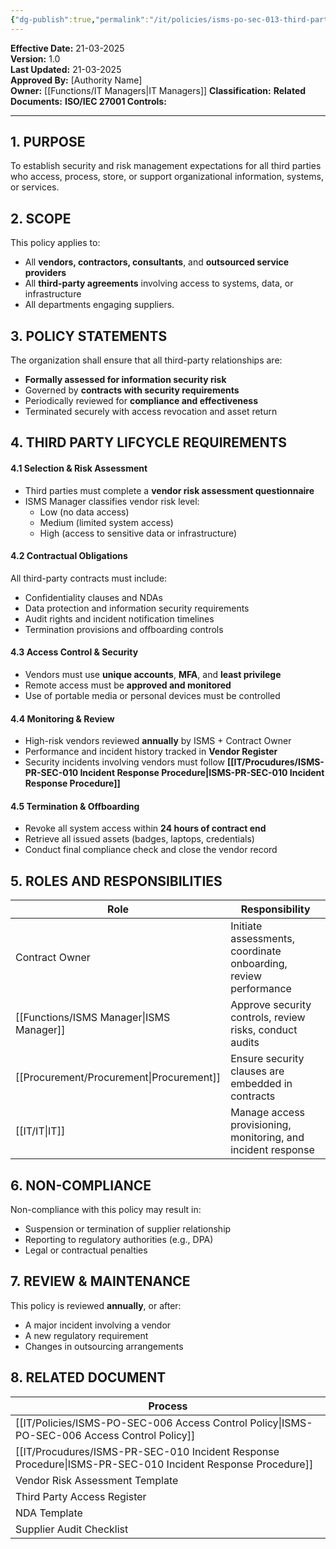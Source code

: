 ```yaml
---
{"dg-publish":true,"permalink":"/it/policies/isms-po-sec-013-third-party-management-policy/","noteIcon":"default"}
---
```


 
**Effective Date:** 21-03-2025  
**Version:** 1.0  
**Last Updated:** 21-03-2025  
**Approved By:** [Authority Name]  
**Owner:** [[Functions/IT Managers\|IT Managers]]
**Classification:**
**Related Documents:**
**ISO/IEC 27001 Controls:** 

---
## **1. PURPOSE**  
To establish security and risk management expectations for all third parties who access, process, store, or support organizational information, systems, or services.
## **2. SCOPE**
This policy applies to:
- All **vendors, contractors, consultants**, and **outsourced service providers**
- All **third-party agreements** involving access to systems, data, or infrastructure
- All departments engaging suppliers.
## **3. POLICY STATEMENTS** 
The organization shall ensure that all third-party relationships are:
- **Formally assessed for information security risk**
- Governed by **contracts with security requirements**
- Periodically reviewed for **compliance and effectiveness**
- Terminated securely with access revocation and asset return
## **4. THIRD PARTY LIFCYCLE REQUIREMENTS**

#### 4.1 **Selection & Risk Assessment**
- Third parties must complete a **vendor risk assessment questionnaire**
- ISMS Manager classifies vendor risk level:
    - Low (no data access)
    - Medium (limited system access)
    - High (access to sensitive data or infrastructure)
#### 4.2 **Contractual Obligations**
All third-party contracts must include:
- Confidentiality clauses and NDAs
- Data protection and information security requirements
- Audit rights and incident notification timelines
- Termination provisions and offboarding controls
#### 4.3 **Access Control & Security**
- Vendors must use **unique accounts**, **MFA**, and **least privilege**
- Remote access must be **approved and monitored**
- Use of portable media or personal devices must be controlled
#### 4.4 **Monitoring & Review**
- High-risk vendors reviewed **annually** by ISMS + Contract Owner
- Performance and incident history tracked in **Vendor Register**
- Security incidents involving vendors must follow **[[IT/Procudures/ISMS-PR-SEC-010 Incident Response Procedure\|ISMS-PR-SEC-010 Incident Response Procedure]]**
#### 4.5 **Termination & Offboarding**
- Revoke all system access within **24 hours of contract end**
- Retrieve all issued assets (badges, laptops, credentials)
- Conduct final compliance check and close the vendor record

## **5. ROLES AND RESPONSIBILITIES**  

| Role             | Responsibility                                                  |
| ---------------- | --------------------------------------------------------------- |
| Contract Owner   | Initiate assessments, coordinate onboarding, review performance |
| [[Functions/ISMS Manager\|ISMS Manager]] | Approve security controls, review risks, conduct audits         |
| [[Procurement/Procurement\|Procurement]]  | Ensure security clauses are embedded in contracts               |
| [[IT/IT\|IT]]           | Manage access provisioning, monitoring, and incident response   |
## **6. NON-COMPLIANCE**  
Non-compliance with this policy may result in:
- Suspension or termination of supplier relationship
- Reporting to regulatory authorities (e.g., DPA)
- Legal or contractual penalties
## **7. REVIEW & MAINTENANCE**  
This policy is reviewed **annually**, or after:
- A major incident involving a vendor
- A new regulatory requirement
- Changes in outsourcing arrangements
## **8. RELATED DOCUMENT**

| Process                                         |
| ----------------------------------------------- |
| [[IT/Policies/ISMS-PO-SEC-006 Access Control Policy\|ISMS-PO-SEC-006 Access Control Policy]]       |
| [[IT/Procudures/ISMS-PR-SEC-010 Incident Response Procedure\|ISMS-PR-SEC-010 Incident Response Procedure]] |
| Vendor Risk Assessment Template                 |
| Third Party Access Register                     |
| NDA Template                                    |
| Supplier Audit Checklist                        |








